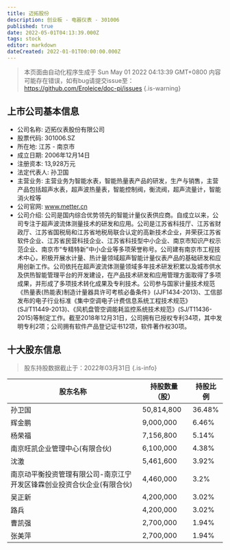 ```yaml
---
title: 迈拓股份
description: 创业板 - 电器仪表 - 301006
published: true
date: 2022-05-01T04:13:39.000Z
tags: stock
editor: markdown
dateCreated: 2022-01-01T00:00:00.000Z
---
```


> 本页面由自动化程序生成于 Sun May 01 2022 04:13:39 GMT+0800
> 内容可能存在错误，如有bug请提交issue至：https://github.com/Eroleice/doc-pi/issues
{.is-warning}

## 上市公司基本信息
- 公司名称: 迈拓仪表股份有限公司
- 股票代码: 301006.SZ
- 所在地: 江苏 - 南京市
- 成立日期: 2006年12月14日
- 注册资本: 13,928万元
- 法定代表人: 孙卫国
- 主营业务: 主营业务为智能水表，智能热量表产品的研发，生产与销售，主营产品包括超声水表，超声波热量表，智能控制阀，衡流阀，超声流量计，智能消火栓等
- 公司官网: www.metter.cn
- 公司介绍: 公司是国内综合优势领先的智能计量仪表供应商。自成立以来，公司专注于超声波流体测量技术的研发和应用。公司是江苏省科技厅、江苏省财政厅、江苏省国税局和江苏省地税局联合认定的高新技术企业，并荣获江苏省软件企业、江苏省民营科技企业、江苏省科技型中小企业、南京市知识产权示范企业、南京市“专精特新”中小企业等多项荣誉称号。公司建有南京市工程技术中心，积极开展水计量、热计量领域超声智能计量仪表产品的基础研发和应用创新工作。公司依托在超声波流体测量领域多年技术研发积累以及城市供水及供热智能管理平台的开发建设，在产品技术研发和应用管理方面取得了多项成果，并形成了多项技术转化成果及专利技术。公司参与国家计量技术规范《热量表(热能表)制造计量器具许可考核必备条件》(JJF1434-2013)、工信部发布的电子行业标准《集中空调电子计费信息系统工程技术规范》(SJ/T11449-2013)、《风机盘管空调能耗监控系统技术规范》(SJ/T11436-2015)等制定工作。截至2018年12月31日，公司拥有已授权专利34项，其中发明专利2项；公司拥有软件产品登记证书12项，软件著作权30项。


## 十大股东信息
> 股东持股数据截止于：2022年03月31日
{.is-info}

| 股东名称 | 持股数量（股） | 持股比例 |
| --- | --- | --- |
| 孙卫国 | 50,814,800 | 36.48% |
| 辉金鹏 | 9,000,000 | 6.46% |
| 杨荣福 | 7,156,800 | 5.14% |
| 南京旺凯企业管理中心(有限合伙) | 6,100,000 | 4.38% |
| 沈激 | 5,461,600 | 3.92% |
| 南京动平衡投资管理有限公司-南京江宁开发区锋霖创业投资合伙企业(有限合伙) | 4,460,000 | 3.2% |
| 吴正新 | 4,200,000 | 3.02% |
| 路兵 | 4,200,000 | 3.02% |
| 曹凯强 | 2,700,000 | 1.94% |
| 张美萍 | 2,700,000 | 1.94% |




